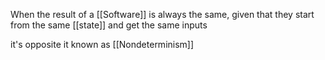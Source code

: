 When the result of a [[Software]] is always the same, given that they start from the same [[state]] and get the same inputs

it's opposite it known as [[Nondeterminism]]